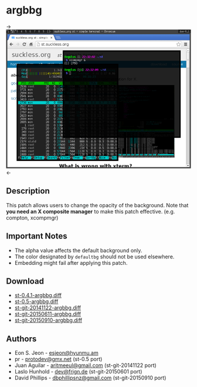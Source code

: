 argbbg
======

->[![Screenshot](st-argbbg-s.png)](st-argbbg.png)<-

## Description ##
This patch allows users to change the opacity of the background.
Note that **you need an X composite manager** to make this patch effective. (e.g. compton, xcompmgr)

## Important Notes ##
 - The alpha value affects the default background only.
 - The color designated by `defaultbg` should not be used elsewhere.
 - Embedding might fail after applying this patch.

## Download ##
 * [st-0.4.1-argbbg.diff](st-0.4.1-argbbg.diff)
 * [st-0.5-argbbg.diff](st-0.5-argbbg.diff)
 * [st-git-20141122-argbbg.diff](st-git-20141122-argbbg.diff)
 * [st-git-20150611-argbbg.diff](st-git-20150611-argbbg.diff)
 * [st-git-20150910-argbbg.diff](st-git-20150910-argbbg.diff)

## Authors ##
 * Eon S. Jeon - esjeon@hyunmu.am
 * pr - protodev@gmx.net (st-0.5 port)
 * Juan Aguilar - aritmeeul@gmail.com (st-git-20141122 port)
 * Laslo Hunhold - dev@frign.de (st-git-20150601 port)
 * David Phillips - dbphillipsnz@gmail.com (st-git-20150910 port)
